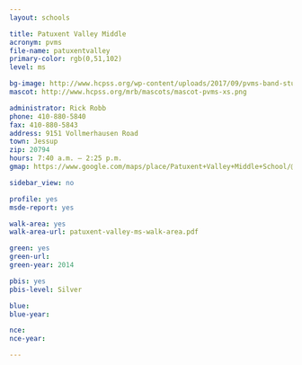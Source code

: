 ```yaml
---
layout: schools

title: Patuxent Valley Middle
acronym: pvms
file-name: patuxentvalley
primary-color: rgb(0,51,102)
level: ms

bg-image: http://www.hcpss.org/wp-content/uploads/2017/09/pvms-band-student.jpg
mascot: http://www.hcpss.org/mrb/mascots/mascot-pvms-xs.png

administrator: Rick Robb
phone: 410-880-5840
fax: 410-880-5843
address: 9151 Vollmerhausen Road
town: Jessup
zip: 20794
hours: 7:40 a.m. – 2:25 p.m.
gmap: https://www.google.com/maps/place/Patuxent+Valley+Middle+School/@39.1465566,-76.8265491,16.02z/data=!4m2!3m1!1s0x89b7ddfe4bf6694f:0x7160e73abe4c55d7?hl=en

sidebar_view: no

profile: yes
msde-report: yes

walk-area: yes
walk-area-url: patuxent-valley-ms-walk-area.pdf

green: yes
green-url:
green-year: 2014

pbis: yes
pbis-level: Silver

blue: 
blue-year:

nce:
nce-year:

---
```

